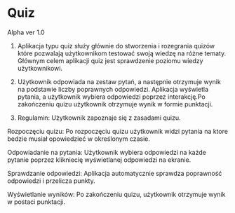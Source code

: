 # Quiz
Alpha ver 1.0

1) Aplikacja typu quiz służy głównie do stworzenia i rozegrania quizów które pozwalają użytkownikom testować swoją wiedzę na różne tematy. Głównym celem aplikacji quiz jest sprawdzenie poziomu wiedzy użytkownikowi.

2) Użytkownik odpowiada na zestaw pytań, a następnie otrzymuje wynik na podstawie liczby poprawnych odpowiedzi. Aplikacja wyświetla pytania, a użytkownik wybiera odpowiedzi poprzez interakcję.Po zakończeniu quizu użytkownik otrzymuje wynik w formie punktacji.

3) Regulamin: Użytkownik zapoznaje się z zasadami quizu.

Rozpoczęciu quizu: Po rozpoczęciu quizu użytkownik widzi pytania na ktore bedzie musiał opowiedzieć w określonym czasie.

Odpowiadanie na pytania: Użytkownik wybiera odpowiedzi na każde pytanie  poprzez klikniecię wyświetlanej odpowiedzi na ekranie.

Sprawdzanie odpowiedzi: Aplikacja automatycznie sprawdza poprawność odpowiedzi i przelicza punkty.

Wyświetlanie wyników: Po zakończeniu quizu, użytkownik otrzymuje wynik w postaci punktacji.
